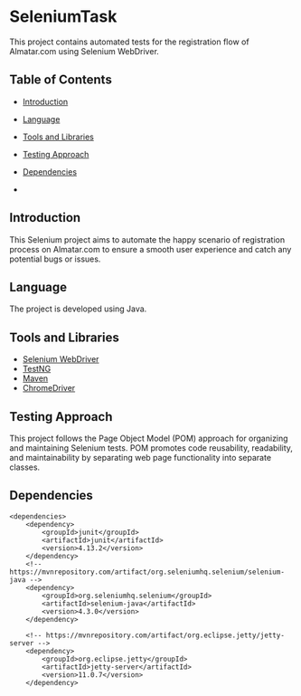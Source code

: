 # SeleniumTask
This project contains automated tests for the registration flow of Almatar.com using Selenium WebDriver.
## Table of Contents
- [Introduction](#introduction)
- [Language](#language)
- [Tools and Libraries](#tools-and-libraries)
- [Testing Approach](#testing-approach)
- [Dependencies](#Dependencies)

- 
## Introduction

This Selenium project aims to automate the happy scenario of registration process on Almatar.com to ensure a smooth user experience and catch any potential bugs or issues.

## Language

The project is developed using Java.

## Tools and Libraries

- [Selenium WebDriver](https://www.selenium.dev/documentation/en/webdriver/)
- [TestNG](https://testng.org/doc/)
- [Maven](https://maven.apache.org/)
- [ChromeDriver](https://chromedriver.chromium.org/)

## Testing Approach
This project follows the Page Object Model (POM) approach for organizing and maintaining Selenium tests. POM promotes code reusability, readability, and maintainability by separating web page functionality into separate classes.

## Dependencies

    <dependencies>
        <dependency>
            <groupId>junit</groupId>
            <artifactId>junit</artifactId>
            <version>4.13.2</version>
        </dependency>
        <!-- https://mvnrepository.com/artifact/org.seleniumhq.selenium/selenium-java -->
        <dependency>
            <groupId>org.seleniumhq.selenium</groupId>
            <artifactId>selenium-java</artifactId>
            <version>4.3.0</version>
        </dependency>

        <!-- https://mvnrepository.com/artifact/org.eclipse.jetty/jetty-server -->
        <dependency>
            <groupId>org.eclipse.jetty</groupId>
            <artifactId>jetty-server</artifactId>
            <version>11.0.7</version>
        </dependency>
